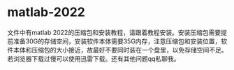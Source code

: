 # matlab-2022
文件中有matlab 2022的压缩包和安装教程，请跟着教程安装。安装压缩包需要提前准备30G的存储空间，安装软件本体需要35G内存，注意压缩包和安装位置，软件本体和压缩包的大小接近，故最好不要同时装在一个盘里，以免存储空间不足。若浏览器下载过慢可以使用迅雷下载。还有其他问题qq私聊我。
